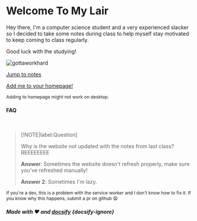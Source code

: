 # Welcome To My Lair

Hey there, I'm a computer science student and a very experienced slacker 
so I decided to take some notes during class to help myself stay 
motivated to keep coming to class regularly.

Good luck with the studying!

![gottaworkhard](https://i.imgur.com/AoMPIyV.gif?noredirect)

[Jump to notes](american_gov/)

<p onclick="trigger.prompt()" style="text-decoration: underline; cursor: pointer;">
  Add me to your homepage!
</p>

<p style="font-size: 12px">Adding to homepage might not work on desktop.</p>

#### FAQ

<br>

> [!NOTE|label:Question]
> 
>
> Why is the website not updated with the notes from last class? REEEEEEEE
>
> **Answer**: Sometimes the website doesn't refresh properly, make sure you've refreshed manually!
>
> **Answer 2**: Sometimes I'm lazy.

<p style="font-size: 12px">If you're a dev, this is a problem with the service worker and I don't know how to fix it. If you know why this happens, submit a pr on github 😩</p>

##### Made with ❤ and [docsify](https://github.com/docsifyjs/docsify) {docsify-ignore}

